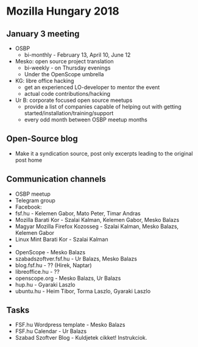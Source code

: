 # Mozilla Hungary 2018

## January 3 meeting
- OSBP
  - bi-monthly - February 13, April 10, June 12
- Mesko: open source project translation
  - bi-weekly - on Thursday evenings
  - Under the OpenScope umbrella
- KG: libre office hacking
  - get an experienced LO-developer to mentor the event
  - actual code contributions/hacking
- Ur B: corporate focused open source meetups
  - provide a list of companies capable of helping out with getting started/installation/training/support
  - every odd month between OSBP meetup months

## Open-Source blog
- Make it a syndication source, post only excerpts leading to the original post home

## Communication channels
- OSBP meetup
- Telegram group
- Facebook:
 - fsf.hu - Kelemen Gabor, Mato Peter, Timar Andras
 - Mozilla Barati Kor - Szalai Kalman, Kelemen Gabor, Mesko Balazs
 - Magyar Mozilla Firefox Kozosseg - Szalai Kalman, Mesko Balazs, Kelemen Gabor
 - Linux Mint Barati Kor - Szalai Kalman
 - 
 - OpenScope - Mesko Balazs
- szabadszoftver.fsf.hu - Ur Balazs, Mesko Balazs
- blog.fsf.hu - ?? (Hirek, Naptar)
- libreoffice.hu - ??
- openscope.org - Mesko Balazs, Ur Balazs
- hup.hu - Gyaraki Laszlo
- ubuntu.hu - Heim Tibor, Torma Laszlo, Gyaraki Laszlo

## Tasks

- FSF.hu Wordpress template - Mesko Balazs
- FSF.hu Calendar - Ur Balazs
- Szabad Szoftver Blog - Kuldjetek cikket! Instrukciok.
